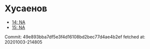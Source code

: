 # Хусаенов
- [14: NA](14.md)
- [15: NA](15.md)

Commit: 49e893bba7df5e3f4d16108bd2bec77d4ae4b2ef
 fetched at: 20201003-214805
